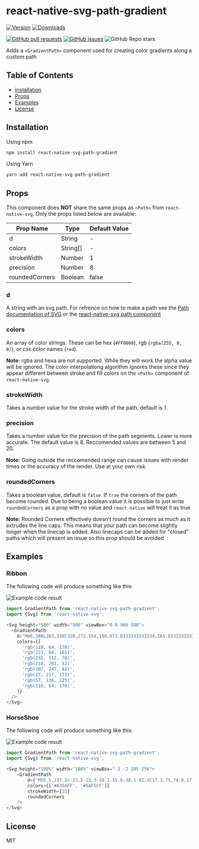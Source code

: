 # react-native-svg-path-gradient

[![Version](https://img.shields.io/npm/v/react-native-svg-path-gradient.svg)](https://www.npmjs.com/package/react-native-svg-path-gradient) [![Downloads](https://img.shields.io/npm/dw/react-native-svg-path-gradient)](https://www.npmjs.com/package/react-native-svg-path-gradient)

[![GitHub pull requests](https://img.shields.io/github/issues-pr/investingwolf/react-native-svg-path-gradient)](https://github.com/investingwolf/react-native-svg-path-gradient/pulls) [![GitHub issues](https://img.shields.io/github/issues-raw/investingwolf/react-native-svg-path-gradient)](https://github.com/investingwolf/react-native-svg-path-gradient/issues) ![GitHub Repo stars](https://img.shields.io/github/stars/investingwolf/react-native-svg-path-gradient?style=social)

Adds a `<GradientPath>` component used for creating color gradients along a custom path

## Table of Contents

- [Installation](#installation)
- [Props](#props)
- [Examples](#examples)
- [License](#license)

## Installation

Using npm

```sh
npm install react-native-svg-path-gradient
```

Using Yarn

```sh
yarn add react-native-svg-path-gradient
```

## Props

This component does **NOT** share the same props as `<Path>` from `react-native-svg`. Only the props listed below are available:

| Prop Name      | Type     | Default Value |
| -------------- | -------- | ------------- |
| d              | String   | -             |
| colors         | String[] | -             |
| strokeWidth    | Number   | 1             |
| precision      | Number   | 8             |
| roundedCorners | Boolean  | false         |

### d

A string with an svg path. For refrence on how to make a path see the [Path documentation of SVG](https://www.w3.org/TR/SVG/paths.html) or the [react-native-svg path component](https://github.com/react-native-svg/react-native-svg#path)

### colors

An array of color strings. These can be hex (`#FF0000`), rgb (`rgba(255, 0, 0)`), or css color names (`red`).

**Note:** rgba and hexa are not supported. While they will work the alpha value will be ignored. The color interpolationg algorithm ignores these since they appear different between stroke and fill colors on the `<Path>` component of `react-native-svg`.

### strokeWidth

Takes a number value for the stroke width of the path, default is 1.

### precision

Takes a number value for the precision of the path segments. Lower is more accurate. The default value is 8. Reccomended values are between 5 and 20.

**Note:** Going outside the reccomended range can cause issues with render times or the accuracy of the render. Use at your own risk.

### roundedCorners

Takes a boolean value, default is `false`. If `true` the corners of the path become rounded. Due to being a boolean value it is possible to just write `roundedCorners` as a prop with no value and `react-native` will treat it as true

**Note:** Rounded Corners effectively doesn't round the corners as much as it extrudes the line caps. This means that your path can become slightly longer when the linecap is added. Also linecaps can be added for "closed" paths which will present an issue so this prop should be avoided

## Examples

### Ribbon

The following code will produce something like this:

![Example code result](https://raw.githubusercontent.com/investingwolf/react-native-svg-path-gradient/main/images/react-native-svg-path-gradient.png)

```javascript
import GradientPath from 'react-native-svg-path-gradient';
import {Svg} from 'react-native-svg';

<Svg height="500" width="500" viewBox="0 0 960 500">
  <GradientPath 
    d="M86,388L203,330C320,272,554,156,673.8333333333334,165.83333333333334C793.6666666666666,175.66666666666666,799.3333333333334,311.3333333333333,683.5,316.6666666666667C567.6666666666666,322,330.3333333333333,197,211.66666666666666,134.5L93,72"
    colors={[
      'rgb(110, 64, 170)',
      'rgb(223, 64, 161)',
      'rgb(255, 112, 78)',
      'rgb(210, 201, 52)',
      'rgb(107, 247, 92)',
      'rgb(27, 217, 172)',
      'rgb(57, 136, 225)',
      'rgb(110, 64, 170)',
    ]}
  />
</Svg>
```

### HorseShoe

The following code will produce something like this:

![Example code result](https://raw.githubusercontent.com/investingwolf/react-native-svg-path-gradient/main/images/react-native-svg-path-gradient-1.png)

```javascript
import GradientPath from 'react-native-svg-path-gradient';
import {Svg} from 'react-native-svg';

<Svg height="100%" width="100%" viewBox="-2 -2 295 256">
    <GradientPath
        d={'M55.5,237.2c-23.5-23.3-38.1-55.6-38.1-91.3C17.3,75,74.8,17.5,145.7,17.5C216.5,17.5,274,75,274,145.9  c0,35.7-14.6,68-38.1,91.3'}
        colors={['#A35AFF', '#5AF5FF']}
        strokeWidth={35}
        roundedCorners
    />
</Svg>
```

## License

MIT
